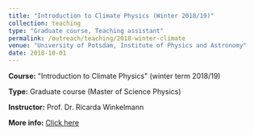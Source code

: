 ```yaml
---
title: "Introduction to Climate Physics (Winter 2018/19)"
collection: teaching
type: "Graduate course, Teaching assistant"
permalink: /outreach/teaching/2018-winter-climate
venue: "University of Potsdam, Institute of Physics and Astronomy"
date: 2018-10-01
---
```


**Course:** &quot;Introduction to Climate Physics&quot; (winter term 2018/19)

**Type:** Graduate course (Master of Science Physics)

**Instructor:** Prof. Dr. Ricarda Winkelmann

**More info:** [Click here](https://ricarda.science/teaching "https://ricarda.science/teaching")